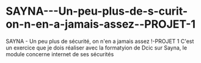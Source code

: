 # SAYNA---Un-peu-plus-de-s-curit-on-n-en-a-jamais-assez--PROJET-1
SAYNA - Un peu plus de sécurité, on n'en a jamais assez !-PROJET 1 
C'est un exercice que je dois réaliser avec la formatyion de Dcic sur Sayna, le module concerne internet de ses sécurités
